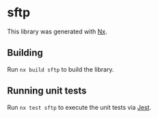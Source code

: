 # sftp

This library was generated with [Nx](https://nx.dev).

## Building

Run `nx build sftp` to build the library.

## Running unit tests

Run `nx test sftp` to execute the unit tests via [Jest](https://jestjs.io).
